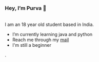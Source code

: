<h3><b>Hey, I’m Purva 👋</b></h3><br>
I am an 18 year old student based in India.
<br><ul>
  <li>I’m currently learning java and python</li>
  <li>Reach me through my <a href="mailto: shahpurva3010@gmail.com">mail</a></li>
  <li>I'm still a beginner</li>
</ul>.

<!---
purvasshah/purvasshah is a ✨ special ✨ repository because its `README.md` (this file) appears on your GitHub profile.
You can click the Preview link to take a look at your changes.
--->
